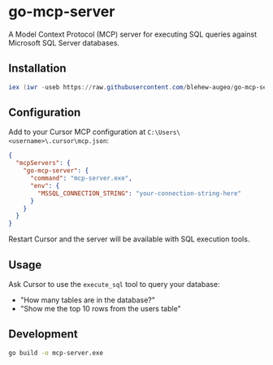 # go-mcp-server

A Model Context Protocol (MCP) server for executing SQL queries against Microsoft SQL Server databases.

## Installation

```powershell
iex (iwr -useb https://raw.githubusercontent.com/blehew-augeo/go-mcp-server/main/install.ps1).Content
```

## Configuration

Add to your Cursor MCP configuration at `C:\Users\<username>\.cursor\mcp.json`:

```json
{
  "mcpServers": {
    "go-mcp-server": {
      "command": "mcp-server.exe",
      "env": {
        "MSSQL_CONNECTION_STRING": "your-connection-string-here"
      }
    }
  }
}
```

Restart Cursor and the server will be available with SQL execution tools.

## Usage

Ask Cursor to use the `execute_sql` tool to query your database:
- "How many tables are in the database?"
- "Show me the top 10 rows from the users table"

## Development

```bash
go build -o mcp-server.exe
```